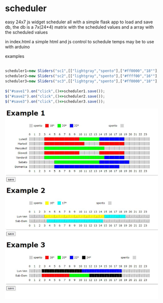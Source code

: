 # scheduler

easy 24x7 js widget scheduler all with a simple flask app to load and save db, the db is a 7x(24*4) matrix with the scheduled values and a array with the scheduled values

in index.html a simple html and js control to schedule temps may be to use with arduino

examples

```javascript

scheduler1=new Sliders("sc1",[["lightgray","spento"],["#ff0000","18°"],["#00ff00","20°"],["#0000ff","22°"]],["Lunedì","Martedì","Mercoledì","Giovedi","Venderdi","Sabato","Domenica"],1);
scheduler2=new Sliders("sc2",[["lightgray","spento"],["#ffff00","16°"],["#00ffff","17°"]],["Lun-Ven","Sab-Dom"],4);
scheduler3=new Sliders("sc3",[["lightgray","spento"],["#ff0000","18°"],["#00ff00","20°"],["#0000ff","22°"],["#000000","24°"]],["Lun-Ven","Sab-Dom"],2);

$("#save1").on("click",()=>scheduler1.save());
$("#save2").on("click",()=>scheduler2.save());
$("#save3").on("click",()=>scheduler3.save());
```

![image info](scheduler.JPG)
